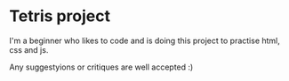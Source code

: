 # Tetris project

I'm a beginner who likes to code and is doing this project to practise html, css and js.

Any suggestyions or critiques are well accepted :)